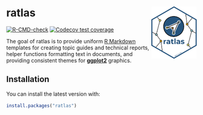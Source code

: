 
<!-- README.md is generated from README.Rmd. Please edit that file -->

# ratlas <img src="man/figures/logo.png" align="right" width="120"/>

<!-- badges: start -->

[![R-CMD-check](https://github.com/atlas-aai/ratlas/actions/workflows/check-standard.yaml/badge.svg)](https://github.com/atlas-aai/ratlas/actions/workflows/check-standard.yaml)
[![Codecov test
coverage](https://codecov.io/gh/atlas-aai/ratlas/branch/main/graph/badge.svg)](https://app.codecov.io/gh/atlas-aai/ratlas?branch=main)

<!-- badges: end -->

The goal of ratlas is to provide uniform [R
Markdown](https://bookdown.org/yihui/rmarkdown/) templates for creating
topic guides and technical reports, helper functions formatting text in
documents, and providing consistent themes for
[**ggplot2**](https://ggplot2.tidyverse.org) graphics.

## Installation

You can install the latest version with:

``` r
install.packages("ratlas")
```
